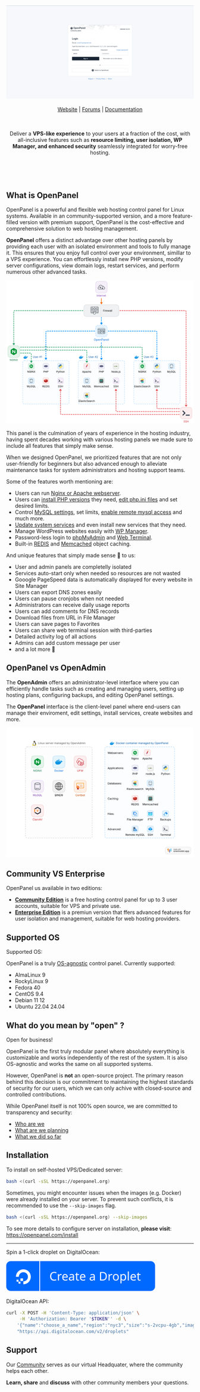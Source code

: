 <div align="center">
<a href="https://openpanel.com/">
    <img alt="website" src="/website/static/img/openpanel_admin.gif">
</a>
  
<br/>
<br/>

<div align="center">
    <a href="https://openpanel.com">Website</a> |
    <a href="https://community.openpanel.com/">Forums</a> |
    <a href="https://openpanel.com/docs/admin/intro/">Documentation</a>
</div>
</div>

<br/>
<br/>

<div align="center"> 
    
Deliver a <strong>VPS-like experience</strong> to your users at a fraction of the cost, with all-inclusive features such as <strong>resource limiting, user isolation, WP Manager, and enhanced security</strong> seamlessly integrated for worry-free hosting.

<br />
<br />

</div>
<br/>

## What is OpenPanel

OpenPanel is a powerful and flexible web hosting control panel for Linux systems. Available in an community-supported version, and a more feature-filled version with premium support, OpenPanel is the cost-effective and comprehensive solution to web hosting management.

**OpenPanel** offers a distinct advantage over other hosting panels by providing each user with an isolated environment and tools to fully manage it. This ensures that you enjoy full control over your environment, simillar to a VPS experience. You can effortlessly install new PHP versions, modify server configurations, view domain logs, restart services, and perform numerous other advanced tasks.

[![openpanel scheme](/website/static/img/admin/openpanel_scheme.png)](https://openpanel.com/docs/panel/intro/)

This panel is the culmination of years of experience in the hosting industry, having spent decades working with various hosting panels we made sure to include all features that simply make sense.

When we designed OpenPanel, we prioritized features that are not only user-friendly for beginners but also advanced enough to alleviate maintenance tasks for system administrators and hosting support teams.

Some of the features worth mentioning are:

- Users can run [Nginx or Apache webserver](https://openpanel.com/docs/admin/plans/hosting_plans/#list-hosting-plans).
- Users can [install PHP versions](https://openpanel.com/docs/panel/advanced/server_settings#install-php-version) they need, [edit php.ini files](https://openpanel.com/docs/panel/advanced/server_settings#phpini-editor) and set desired limits.
- Control [MySQL settings](https://openpanel.com/docs/panel/advanced/server_settings#mysql-settings), set limits, [enable remote mysql access](https://openpanel.com/docs/panel/databases/remote) and much more.
- [Update system services](https://openpanel.com/docs/panel/advanced/server_settings#service-status) and even install new services that they need.
- Manage WordPress websites easily with [WP Manager](https://openpanel.com/docs/panel/applications/wordpress).
- Password-less login to [phpMyAdmin](https://openpanel.com/docs/panel/databases/phpmyadmin) and [Web Terminal](https://openpanel.com/docs/panel/advanced/terminal).
- Built-in [REDIS](https://openpanel.com/docs/panel/caching/Redis) and [Memcached](https://openpanel.com/docs/panel/caching/Memcached) object caching.

And unique features that simply made sense 💁 to us:
- User and admin panels are completelly isolated
- Services auto-start only when needed so resources are not wasted
- Gooogle PageSpeed data is automatically displayed for every website in Site Manager
- Users can export DNS zones easily
- Users can pause cronjobs when not needed
- Administrators can receive daily usage reports
- Users can add comments for DNS records
- Download files from URL in File Manager
- Users can save pages to Favorites
- Users can share web terminal session with third-parties
- Detailed activity log of all actions
- Admins can add custom message per user
- and a lot more 🙌

## OpenPanel vs OpenAdmin


The **OpenAdmin** offers an administrator-level interface where you can efficiently handle tasks such as creating and managing users, setting up hosting plans, configuring backups, and editing OpenPanel settings.

The **OpenPanel** interface is the client-level panel where end-users can manage their enviroment, edit settings, install services, create websites and more.

[![openpanel-vs-openadmin](/website/static/img/admin/openpanel_vs_openadmin.svg)](https://openpanel.com/docs/admin/intro/)

## Community VS Enterprise 

OpenPanel us available in two editions:

- **[Community Edition](https://openpanel.com/product/openpanel-free-control-panel/)** is a free hosting control panel for up to 3 user accounts, suitable for VPS and private use.
- **[Enterprise Edition](https://openpanel.com/product/openpanel-premium-control-panel/)** is a premiun version that ffers advanced features for user isolation and management, suitable for web hosting providers.

## Supported OS


Supported OS:

OpenPanel is a truly [OS-agnostic](https://www.techtarget.com/whatis/definition/agnostic) control panel. Currently supported:

- AlmaLinux 9
- RockyLinux 9
- Fedora 40
- CentOS 9.4
- Debian 11 12
- Ubuntu 22.04 24.04

## What do you mean by "open" ?

Open for business!

OpenPanel is the first truly modular panel where absolutely everything is customizable and works independently of the rest of the system. It is also OS-agnostic and works the same on all supported systems.

However, OpenPanel is **not** an open-source project. The primary reason behind this decision is our commitment to maintaining the highest standards of security for our users, which we can only achive with closed-source and controlled contributions.

While OpenPanel itself is not 100% open source, we are committed to transparency and security:

- [Who are we](https://openpanel.com/about)
- [What are we planning](https://openpanel.com/roadmap)
- [What we did so far](https://openpanel.com/docs/changelog/intro/)

## Installation

To install on self-hosted VPS/Dedicated server: 

```bash
bash <(curl -sSL https://openpanel.org)
```

Sometimes, you might encounter issues when the images (e.g. Docker) were already installed on your server. To prevent such conflicts, it is recommended to use the `--skip-images` flag.

```bash
bash <(curl -sSL https://openpanel.org) --skip-images
```

To see more details to configure server on installation, **please visit**: https://openpanel.com/install 

----

Spin a 1-click droplet on DigitalOcean: 

[![droplet](/website/static/img/do-btn-blue.svg)](https://marketplace.digitalocean.com/apps/openpanel?refcode=6498bfc47cd6&action=deploy)


DigitalOcean API:
```bash
curl -X POST -H 'Content-Type: application/json' \
     -H 'Authorization: Bearer '$TOKEN'' -d \
    '{"name":"choose_a_name","region":"nyc3","size":"s-2vcpu-4gb","image":"openpanel"}' \
    "https://api.digitalocean.com/v2/droplets"
```

## Support

Our [Community](https://community.openpanel.com/) serves as our virtual Headquater, where the community helps each other.

**Learn, share** and **discuss** with other community members your questions.
